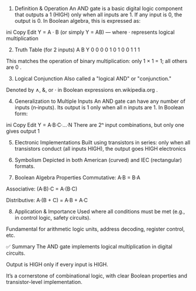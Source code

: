 1. Definition & Operation
An AND gate is a basic digital logic component that outputs a 1 (HIGH) only when all inputs are 1. If any input is 0, the output is 0. In Boolean algebra, this is expressed as:

ini
Copy
Edit
Y = A · B   (or simply Y = AB)
— where · represents logical multiplication 

2. Truth Table (for 2 inputs)
A	B	Y
0	0	0
0	1	0
1	0	0
1	1	1

This matches the operation of binary multiplication: only 1 × 1 = 1; all others are 0 .

3. Logical Conjunction
Also called a "logical AND" or "conjunction."

Denoted by ∧, &, or · in Boolean expressions 
en.wikipedia.org
.

4. Generalization to Multiple Inputs
An AND gate can have any number of inputs (n‑inputs). Its output is 1 only when all n inputs are 1. In Boolean form:

ini
Copy
Edit
Y = A·B·C·...·N
There are 2ⁿ input combinations, but only one gives output 1 

5. Electronic Implementations
Built using transistors in series: only when all transistors conduct (all inputs HIGH), the output goes HIGH 
electronics

6. Symbolism
Depicted in both American (curved) and IEC (rectangular) formats.

7. Boolean Algebra Properties
Commutative: A·B = B·A

Associative: (A·B)·C = A·(B·C)

Distributive: A·(B + C) = A·B + A·C 

8. Application & Importance
Used where all conditions must be met (e.g., in control logic, safety circuits).

Fundamental for arithmetic logic units, address decoding, register control, etc. 

✅ Summary
The AND gate implements logical multiplication in digital circuits.

Output is HIGH only if every input is HIGH.

It’s a cornerstone of combinational logic, with clear Boolean properties and transistor-level implementation.
